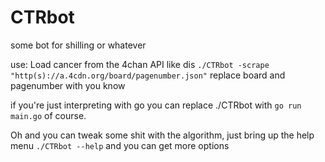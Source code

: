 # CTRbot
some bot for shilling or whatever

use: Load cancer from the 4chan API like dis 
`./CTRbot -scrape "http(s)://a.4cdn.org/board/pagenumber.json"` 
replace board and pagenumber with you know

if you're just interpreting with go you can replace ./CTRbot with `go run main.go` of course.

Oh and you can tweak some shit with the algorithm, just bring up the help menu `./CTRbot --help` and you can get more options
